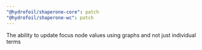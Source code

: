 ```yaml
---
"@hydrofoil/shaperone-core": patch
"@hydrofoil/shaperone-wc": patch
---
```


The ability to update focus node values using graphs and not just individual terms
